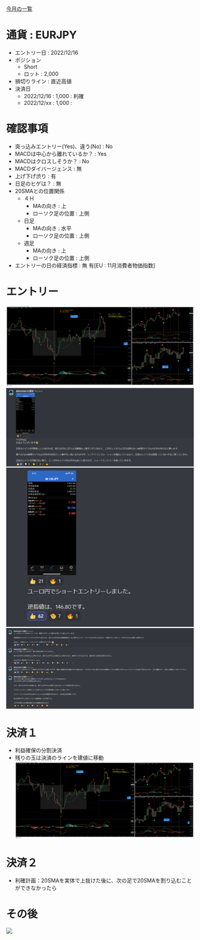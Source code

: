 [今月の一覧](../main.md)
# 通貨 : EURJPY
- エントリー日 : 2022/12/16
- ポジション
  - Short
  - ロット : 2,000
- 損切りライン : 直近高値
- 決済日
  - 2022/12/16 : 1,000 : 利確
  - 2022/12/xx : 1,000 : 

# 確認事項
- 突っ込みエントリー(Yes)、違う(No) : No
- MACDは中心から離れているか？      : Yes
- MACDはクロスしそうか？            : No
- MACDダイバージェンス              : 無
- 上げ下げ渋り                      : 有
- 日足のヒゲは？                    : 無
- 20SMAとの位置関係
  - ４Ｈ
    - MAの向き         : 上
    - ローソク足の位置 : 上側
  - 日足
    - MAの向き         : 水平
    - ローソク足の位置 : 上側
  - 週足
    - MAの向き         : 上
    - ローソク足の位置 : 上側
- エントリーの日の経済指標 : 無 有[EU : 11月消費者物価指数]

# エントリー
![](2022-12-17-10-21-50.png)
![](2022-12-17-10-32-01.png)
![](2022-12-17-10-32-23.png)
![](2022-12-17-10-33-13.png)

# 決済１
- 利益確保の分割決済
- 残りの玉は決済のラインを建値に移動
![](2022-12-17-10-28-52.png)

# 決済２
- 利確計画：20SMAを実体で上抜けた後に、次の足で20SMAを割り込むことができなかったら

# その後
![](./af01.png)

